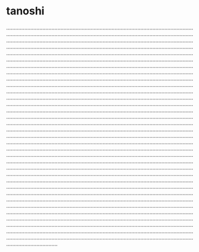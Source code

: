 # tanoshi

..........................................................................................................................................................................................................................................................................................................................................................................................................................................................................................................................................................................................................................................................................................................................................................................................................................................................................................................................................................................................................................................................................................................................................................................................................................................................................................................................................................................................................................................................................................................................................................................................................................................................................................................................................................................................................................................................................................................................................................................................................................................................................................................................................................................................................................................................................................................................................................................................................................................................................................................................................................................................................................................................................................................................................................................................................................................................................................................................................................................................................................................................................................................................................................................................................................................................................................................................................................................................................................................................................................................................................................................................................................................................................................................................................................................................................................................................................................................................................................................................................................................................................................................................................................................................................................................................................................................................................................................................................................